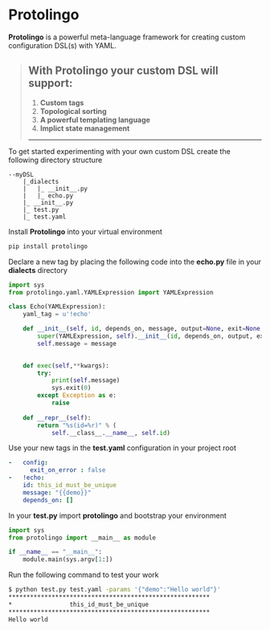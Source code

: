 # **Protolingo**

**Protolingo** is a powerful meta-language framework for creating custom configuration DSL(s) with YAML.

> ## With Protolingo your custom DSL will support:
> 1. **Custom tags**
> 2. **Topological sorting**
> 3. **A powerful templating language**
> 4. **Implict state management**
>_____________________________________________________

To get started experimenting with your own custom DSL create the following directory structure

```
--myDSL
    |_dialects
    |   |_ __init__.py
    |   |_ echo.py
    |_ __init__.py
    |_ test.py
    |_ test.yaml
```

Install **Protolingo** into your virtual environment

```bash
pip install protolingo
```

Declare a new tag by placing the following code into the **echo.py** file in your **dialects** directory

```python
import sys
from protolingo.yaml.YAMLExpression import YAMLExpression

class Echo(YAMLExpression):
    yaml_tag = u'!echo'

    def __init__(self, id, depends_on, message, output=None, exit=None, exitCode=None, **kwargs):
        super(YAMLExpression, self).__init__(id, depends_on, output, exit, exitCode)
        self.message = message
        

    def exec(self,**kwargs):
        try:
            print(self.message)
            sys.exit(0)
        except Exception as e:
            raise
 
    def __repr__(self):
        return "%s(id=%r)" % (
            self.__class__.__name__, self.id)
```

Use your new tags in the **test.yaml** configuration in your project root

```yaml
-   config:
      exit_on_error : false
-   !echo:
    id: this_id_must_be_unique
    message: "{{demo}}"
    depends_on: []
```

In your **test.py** import **protolingo** and bootstrap your environment

```python
import sys
from protolingo import __main__ as module

if __name__ == "__main__":
    module.main(sys.argv[1:])

```

Run the following command to test your work

```bash
$ python test.py test.yaml -params '{"demo":"Hello world"}'
********************************************************
*                this_id_must_be_unique
********************************************************
Hello world

```

